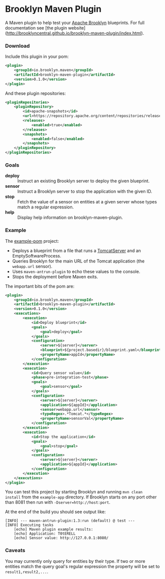 Brooklyn Maven Plugin
=====================

A Maven plugin to help test your [Apache
Brooklyn](https://brooklyn.incubator.apache.org/) blueprints. For full
documentation see [the plugin website]
(http://brooklyncentral.github.io/brooklyn-maven-plugin/index.html).


### Download

Include this plugin in your pom:
```xml
<plugin>
    <groupId>io.brooklyn.maven</groupId>
    <artifactId>brooklyn-maven-plugin</artifactId>
    <version>0.1.0</version>
</plugin>
```

And these plugin repositories:
```xml
<pluginRepositories>
    <pluginRepository>
        <id>apache-snapshots</id>
        <url>https://repository.apache.org/content/repositories/releases</url>
        <releases>
            <enabled>true</enabled>
        </releases>
        <snapshots>
            <enabled>false</enabled>
        </snapshots>
    </pluginRepository>
</pluginRepositories>
```


### Goals

<dl>
<dt><strong>deploy</strong></dt>
<dd>
Instruct an existing Brooklyn server to deploy the given blueprint.
</dd>

<dt><strong>sensor</strong></dt>
<dd>
Instruct a Brooklyn server to stop the application with the given ID.
</dd>

<dt><strong>stop</strong></dt>
<dd>
Fetch the value of a sensor on entities at a given server whose types match
a regular expression.
</dd>

<dt><strong>help</strong></dt>
<dd>
Display help information on brooklyn-maven-plugin.
</dd>
</dl>


### Example

The [example-pom](src/test/projects/example-app/pom.xml) project:

* Deploys a blueprint from a file that runs a
  [TomcatServer](https://brooklyn.incubator.apache.org/learnmore/catalog/entities/brooklyn.entity.webapp.tomcat.TomcatServer.html)
  and an EmptySoftwareProcess.
* Queries Brooklyn for the main URL of the Tomcat application (the
  `webapp.url` sensor).
* Uses `maven-antrun-plugin` to echo these values to the console.
* Stops the deployment before Maven exits.

The important bits of the pom are:
```xml
<plugin>
    <groupId>io.brooklyn.maven</groupId>
    <artifactId>brooklyn-maven-plugin</artifactId>
    <version>0.1.0</version>
    <executions>
        <execution>
            <id>Deploy blueprint</id>
            <goals>
                <goal>deploy</goal>
            </goals>
            <configuration>
                <server>${server}</server>
                <blueprint>${project.basedir}/blueprint.yaml</blueprint>
                <propertyName>appId</propertyName>
            </configuration>
        </execution>
        <execution>
            <id>Query sensor value</id>
            <phase>pre-integration-test</phase>
            <goals>
                <goal>sensor</goal>
            </goals>
            <configuration>
                <server>${server}</server>
                <application>${appId}</application>
                <sensor>webapp.url</sensor>
                <typeRegex>.*Tomcat.*</typeRegex>
                <propertyName>sensorVal</propertyName>
            </configuration>
        </execution>
        <execution>
            <id>Stop the application</id>
            <goals>
                <goal>stop</goal>
            </goals>
            <configuration>
                <server>${server}</server>
                <application>${appId}</application>
            </configuration>
        </execution>
    </executions>
</plugin>
```

You can test this project by starting Brooklyn and running `mvn clean install`
from the `example-app` directory. If Brooklyn starts on any port other than
8081 then run with `-Dserver=http://host:port`.

At the end of the build you should see output like:
```
[INFO] --- maven-antrun-plugin:1.3:run (default) @ test ---
[INFO] Executing tasks
    [echo] Maven plugin example results:
    [echo] Application: T0tERELL
    [echo] Sensor value: http://127.0.0.1:8080/
```


### Caveats

You may currently only query for entities by their type. If two or more
entities match the query goal's regular expression the property will be set to
`result1,result2,...`.

